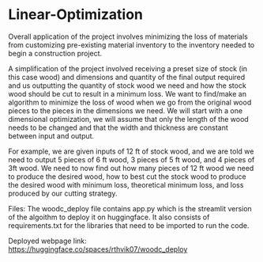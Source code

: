 # Linear-Optimization

Overall application of the project involves minimizing the loss of materials from customizing pre-existing material inventory to the inventory needed to begin a construction project. 

A simplification of the project involved receiving a preset size of stock (in this case wood) and dimensions and quantity of the final output required and us outputting the quantity of stock wood we need and how the stock wood should be cut to result in a minimum loss. We want to find/make an algorithm to minimize the loss of wood when we go from the original wood pieces to the pieces in the dimensions we need. We will start with a one dimensional optimization, we will assume that only the length of the wood needs to be changed and that the width and thickness are constant between input and output.

For example, we are given inputs of 12 ft of stock wood, and we are told we need to output 5 pieces of 6 ft wood, 3 pieces of 5 ft wood, and 4 pieces of 3ft wood.
We need to now find out how many pieces of 12 ft wood we need to produce the desired wood, how to best cut the stock wood to produce the desired wood with minimum loss, theoretical minimum loss, and loss produced by our cutting strategy.

Files:
The woodc_deploy file contains app.py which is the streamlit version of the algoithm to deploy it on huggingface. It also consists of requirements.txt for the libraries that need to be imported to run the code.

Deployed webpage link:
https://huggingface.co/spaces/rthvik07/woodc_deploy
